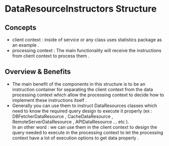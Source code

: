 # DataResourceInstructors Structure

## Concepts 
- client context : inside of service or any class uses statistics package as an example .
- processing context : The main functionality will receive the instructions from client context to process them .

## Overview & Benefits 
- The main benefit of the components in this structure is to be an instruction container for separating the client context from the data processing context 
which allow the processing context to decide how to implement these instructions itself .
- Generally you can use them to instruct DataResources classes which need to know the required query design to execute it properly
(ex : DBFetcherDataResource , CacheDataResource , RemoteServerDataResource , APIDataResource  ... etc ). <br>
In an other word : we can use them in the client context to design the query needed to execute in the processing context to let the processing context have 
a lot of execution options to get data properly .
   